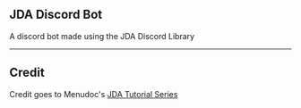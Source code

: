 JDA Discord Bot
---

A discord bot made using the JDA Discord Library

---
## Credit
Credit goes to Menudoc's [JDA Tutorial Series](https://www.youtube.com/playlist?list=PLWnw41ah3I4YxBetY8iCa-b9t1JwV2jsW)